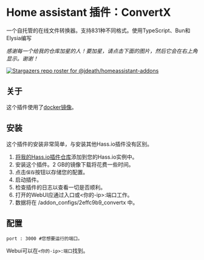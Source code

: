 # Home assistant 插件：ConvertX

一个自托管的在线文件转换器。支持831种不同格式。使用TypeScript、Bun和Elysia编写

_感谢每一个给我的仓库加星的人！要加星，请点击下面的图片，然后它会在右上角显示。谢谢！_

[![Stargazers repo roster for @jdeath/homeassistant-addons](https://reporoster.com/stars/jdeath/homeassistant-addons)](https://github.com/jdeath/homeassistant-addons/stargazers)

## 关于

这个插件使用了[docker镜像](https://github.com/C4illin/ConvertX)。

## 安装

这个插件的安装非常简单，与安装其他Hass.io插件没有区别。

1. [将我的Hass.io插件仓库][repository]添加到您的Hass.io实例中。
1. 安装这个插件。2 GB的镜像下载将花费一些时间。
1. 点击`保存`按钮以存储您的配置。
1. 启动插件。
1. 检查插件的日志以查看一切是否顺利。
1. 打开的WebUI应通过入口或<你的-ip>:端口工作。
1. 数据将在 /addon_configs/2effc9b9_convertx 中。
## 配置

```
port : 3000 #您想要运行的端口。
```

Webui可以在`<你的-ip>:端口`找到。

[repository]: https://github.com/jdeath/homeassistant-addons